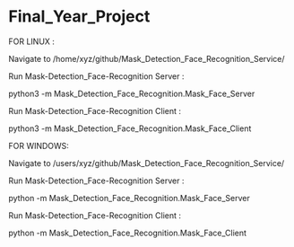 # Final_Year_Project


FOR LINUX :


Navigate to /home/xyz/github/Mask_Detection_Face_Recognition_Service/


Run Mask-Detection_Face-Recognition Server :

python3 -m Mask_Detection_Face_Recognition.Mask_Face_Server



Run Mask-Detection_Face-Recognition Client :

python3 -m Mask_Detection_Face_Recognition.Mask_Face_Client




FOR WINDOWS:


Navigate to /users/xyz/github/Mask_Detection_Face_Recognition_Service/


Run Mask-Detection_Face-Recognition Server :

python -m Mask_Detection_Face_Recognition.Mask_Face_Server



Run Mask-Detection_Face-Recognition Client :

python -m Mask_Detection_Face_Recognition.Mask_Face_Client
